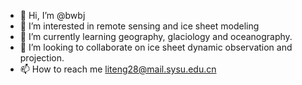 - 👋 Hi, I’m @bwbj
- 👀 I’m interested in remote sensing and ice sheet modeling
- 🌱 I’m currently learning geography, glaciology and oceanography.
- 💞️ I’m looking to collaborate on ice sheet dynamic observation and projection.
- 📫 How to reach me liteng28@mail.sysu.edu.cn

<!---
bwbj/bwbj is a ✨ special ✨ repository because its `README.md` (this file) appears on your GitHub profile.
You can click the Preview link to take a look at your changes.
--->
